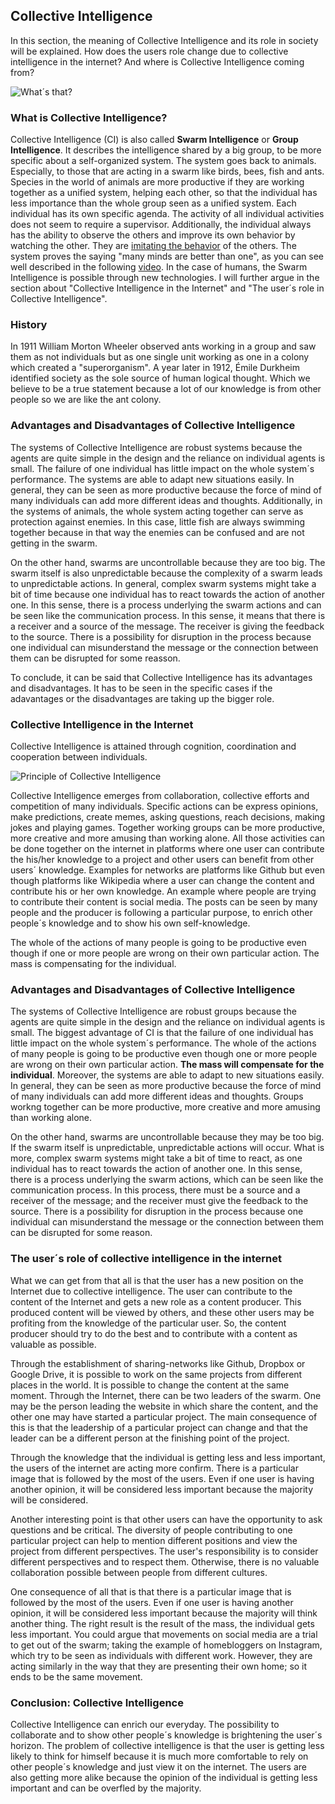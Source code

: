 ## Collective Intelligence ##
In this section, the meaning of Collective Intelligence and its role in society will be explained. How does the users role change due to collective intelligence in the internet? And where is Collective Intelligence coming from?  

![What´s that?](https://www.pcrevue.sk/files/photo/2016-07/16476/e48ab6/Titulka-verzia-2.jpg)

### What is Collective Intelligence? ###

Collective Intelligence (CI) is also called **Swarm Intelligence** or **Group Intelligence**. It describes the  intelligence shared by a big group, to be more specific about a self-organized system. The system goes back to animals. Especially, to those that are acting in a swarm like birds, bees, fish and ants. Species in the world of animals are more productive if they are working together as a unified system, helping each other, so that the individual has less importance than the whole group seen as a unified system. Each individual has its own specific agenda. The activity of all individual activities does not seem to require a supervisor. Additionally, the individual always has the ability to observe the others and improve its own behavior by watching the other. They are [imitating the behavior](https://de.slideshare.net/eslamhamed93/swarm-intelligence-42553644) of the others. The system proves the saying "many minds are better than one", as you can see well described in the following [video](https://www.youtube.com/watch?v=UcNm1c8kggE). In the case of humans, the Swarm Intelligence is possible through new technologies. I will further argue in the section about "Collective Intelligence in the Internet" and "The user´s role in Collective Intelligence".   

### History ###

In 1911 William Morton Wheeler observed ants working in a group and saw them as not individuals but as one single unit working as one in a colony which created a "superorganism". A year later in 1912, Émile Durkheim identified society as the sole source of human logical thought. Which we believe to be a true statement because a lot of our knowledge is from other people so we are like the ant colony.


### Advantages and Disadvantages of Collective Intelligence ###

The systems of Collective Intelligence are robust systems because the agents are quite simple in the design and the reliance on individual agents is small. The failure of one individual has little impact on the whole system´s performance. The systems are able to adapt new situations easily. In general, they can be seen as more productive because the force of mind of many individuals can add more different ideas and thoughts. Additionally, in the systems of animals, the whole system acting together can serve as protection against enemies. In this case, little fish are always swimming together because in that way the enemies can be confused and are not getting in the swarm. 

On the other hand, swarms are uncontrollable because they are too big. The swarm itself is also unpredictable because the complexity of a swarm leads to unpredictable actions. In general, complex swarm systems might take a bit of time because one individual has to react towards the action of another one. In this sense, there is a process underlying the swarm actions and can be seen like the communication process. In this sense, it means that there is a receiver and a source of the message. The receiver is giving the feedback to the source. There is a possibility for disruption in the process because one individual can misunderstand the message or the connection between them can be disrupted for some reasson.   		  	

To conclude, it can be said that Collective Intelligence has its advantages and disadvantages. It has to be seen in the specific cases if the adavantages or the disadvantages are taking up the bigger role. 	

### Collective Intelligence in the Internet ### 

Collective Intelligence is attained through cognition, coordination and cooperation between individuals. 

![Principle of Collective Intelligence](https://upload.wikimedia.org/wikipedia/commons/thumb/3/3e/CI_types1s_2.jpg/460px-CI_types1s_2.jpg)

Collective Intelligence emerges from collaboration, collective efforts and competition of many individuals. Specific actions can be express opinions, make predictions, create memes, asking questions, reach decisions, making jokes and playing games. Together working groups can be more productive, more creative and more amusing than working alone. All those activities can be done together on the internet in platforms where one user can contribute the his/her knowledge to a project and other users can benefit from other users´ knowledge. Examples for networks are platforms like Github but even though platforms like Wikipedia where a user can change the content and contribute his or her own knowledge. An example where people are trying to contribute their content is social media. The posts can be seen by many people and the producer is following a particular purpose, to enrich other people´s knowledge and to show his own self-knowledge. 

The whole of the actions of many people is going to be productive even though if one or more people are wrong on their own particular action. The mass is compensating for the individual. 

### Advantages and Disadvantages of Collective Intelligence ###

The systems of Collective Intelligence are robust groups because the agents are quite simple in the design and the reliance on individual agents is small. The biggest advantage of CI is that the failure of one individual has little impact on the whole system´s performance. The whole of the actions of many people is going to be productive even though one or more people are wrong on their own particular action. **The mass will compensate for the individual**. Moreover, the systems are able to adapt to new situations easily. In general, they can be seen as more productive because the force of mind of many individuals can add more different ideas and thoughts. Groups workng together can be more productive, more creative and more amusing than working alone.

On the other hand, swarms are uncontrollable because they may be too big. If the swarm itself is unpredictable, unpredictable actions will occur. What is more, complex swarm systems might take a bit of time to react, as one individual has to react towards the action of another one. In this sense, there is a process underlying the swarm actions, which can be seen like the communication process. In this process, there must be a source and a receiver of the message; and the receiver must give the feedback to the source. There is a possibility for disruption in the process because one individual can misunderstand the message or the connection between them can be disrupted for some reason.

### The user´s role of collective intelligence in the internet ### 

What we can get from that all is that the user has a new position on the Internet due to collective intelligence. The user can contribute to the content of the Internet and gets a new role as a content producer. This produced content will be viewed by others, and these other users may be profiting from the knowledge of the particular user. So, the content producer should try to do the best and to contribute with a content as valuable as possible. 

Through the establishment of sharing-networks like Github, Dropbox or Google Drive, it is possible to work on the same projects from different places in the world. It is possible to change the content at the same moment. Through the Internet, there can be two leaders of the swarm. One may be the person leading the website in which share the content, and the other one may have started a particular project. The main consequence of this is that the leadership of a particular project can change and that the leader can be a different person at the finishing point of the project. 

Through the knowledge that the individual is getting less and less important, the users of the internet are acting more confirm. There is a particular image that is followed by the most of the users. Even if one user is having another opinion, it will be considered less important because the majority will be considered. 

Another interesting point is that other users can have the opportunity to ask questions and be critical. The diversity of people contributing to one particular project can help to mention different positions and view the project from different perspectives. The user's responsibility is to consider different perspectives and to respect them. Otherwise, there is no valuable collaboration possible between people from different cultures.  

One consequence of all that is that there is a particular image that is followed by the most of the users. Even if one user is having another opinion, it will be considered less important because the majority will think another thing. The right result is the result of the mass, the individual gets less important. You could argue that movements on social media are a trial to get out of the swarm; taking the example of homebloggers on Instagram, which try to be seen as individuals with different work. However, they are acting similarly in the way that they are presenting their own home; so it ends to be the same movement.

### Conclusion: Collective Intelligence

Collective Intelligence can enrich our everyday. The possibility to collaborate  and to show other people´s knowledge is brightening the user´s horizon. The problem of collective intelligence is that the user is getting less likely to think for himself because it is much more comfortable to rely on other people´s knowledge and just view it on the internet. The users are also getting more alike because the opinion of the individual is getting less important and can be overfled by the majority. 
